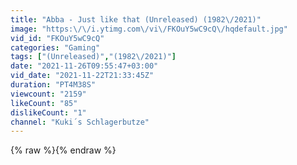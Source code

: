 ```yaml
---
title: "Abba - Just like that (Unreleased) (1982\/2021)"
image: "https:\/\/i.ytimg.com\/vi\/FKOuY5wC9cQ\/hqdefault.jpg"
vid_id: "FKOuY5wC9cQ"
categories: "Gaming"
tags: ["(Unreleased)","(1982\/2021)"]
date: "2021-11-26T09:55:47+03:00"
vid_date: "2021-11-22T21:33:45Z"
duration: "PT4M38S"
viewcount: "2159"
likeCount: "85"
dislikeCount: "1"
channel: "Kuki´s Schlagerbutze"
---
```

{% raw %}{% endraw %}
